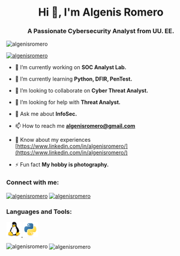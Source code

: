 <h1 align="center">Hi 👋, I'm Algenis Romero</h1>
<h3 align="center">A Passionate Cybersecurity Analyst from UU. EE.</h3>

<p align="left"> <img src="https://komarev.com/ghpvc/?username=algenisromero&label=Profile%20views&color=0e75b6&style=flat" alt="algenisromero" /> </p>

<p align="left"> <a href="https://github.com/ryo-ma/github-profile-trophy"><img src="https://github-profile-trophy.vercel.app/?username=algenisromero" alt="algenisromero" /></a> </p>

- 🔭 I’m currently working on **SOC Analyst Lab.**

- 🌱 I’m currently learning **Python, DFIR, PenTest.**

- 👯 I’m looking to collaborate on **Cyber Threat Analyst.**

- 🤝 I’m looking for help with **Threat Analyst.**

- 💬 Ask me about **InfoSec.**

- 📫 How to reach me **algenisromero@gmail.com**

- 📄 Know about my experiences [https://www.linkedin.com/in/algenisromero/](https://www.linkedin.com/in/algenisromero/)

- ⚡ Fun fact **My hobby is photography.**

<h3 align="left">Connect with me:</h3>
<p align="left">
<a href="https://twitter.com/algenisromero" target="blank"><img align="center" src="https://raw.githubusercontent.com/rahuldkjain/github-profile-readme-generator/master/src/images/icons/Social/twitter.svg" alt="algenisromero" height="30" width="40" /></a>
<a href="https://linkedin.com/in/algenisromero" target="blank"><img align="center" src="https://raw.githubusercontent.com/rahuldkjain/github-profile-readme-generator/master/src/images/icons/Social/linked-in-alt.svg" alt="algenisromero" height="30" width="40" /></a>
</p>

<h3 align="left">Languages and Tools:</h3>
<p align="left"> <a href="https://www.linux.org/" target="_blank" rel="noreferrer"> <img src="https://raw.githubusercontent.com/devicons/devicon/master/icons/linux/linux-original.svg" alt="linux" width="40" height="40"/> </a> <a href="https://www.python.org" target="_blank" rel="noreferrer"> <img src="https://raw.githubusercontent.com/devicons/devicon/master/icons/python/python-original.svg" alt="python" width="40" height="40"/> </a> </p>

<p><img align="left" src="https://github-readme-stats.vercel.app/api/top-langs?username=algenisromero&show_icons=true&locale=en&layout=compact" alt="algenisromero" /></p>

<p>&nbsp;<img align="center" src="https://github-readme-stats.vercel.app/api?username=algenisromero&show_icons=true&locale=en" alt="algenisromero" /></p>

